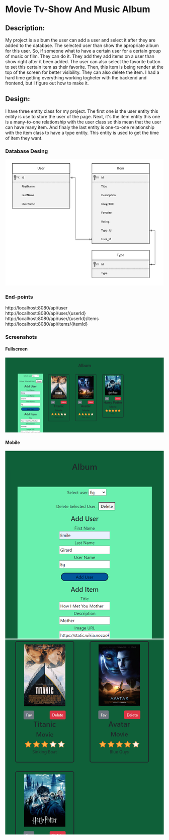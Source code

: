 # Movie Tv-Show And Music Album

## Description:
My project is a album the user can add a user and select it after they are added to the database. The selected user than show the apropriate album for this user. So, if someone what to have a certain user for a certain group of music or film. They can do it. They add they add items on a user than show right after it been added. The user can also select the favorite button to set this certain item as their favorite. Then, this item is being render at the top of the screen for better visibility. They can also delete the item. I had a hard time getting everything working togheter with the backend and frontend, but I figure out how to make it.

## Design:
I have three entity class for my project. The first one is the user entity this entity is use to store the user of the page. Next, it's the item entity this one is a many-to-one relationship with the user class so this mean that the user can have many item. And finaly the last entity is one-to-one relationship with the item class to have a type entity. This entity is used to get the time of item they want.

### Database Desing
![Relationship](Relationship.png)

### End-points

http://localhost:8080/api/user  
http://localhost:8080/api/user/{userId}  
http://localhost:8080/api/user/{userId}/items  
http://localhost:8080/api/items/{itemId}

### Screenshots
#### Fullscreen
![Fullscreen](FullScree.png)
#### Mobile
![MobileAdd](mobileadd.png)
![Mobile](Mobile.png)




